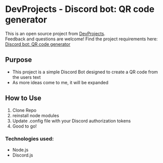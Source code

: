 # DevProjects - Discord bot: QR code generator

This is an open source project from [DevProjects](http://www.codementor.io/projects).  
Feedback and questions are welcome!
Find the project requirements here: [Discord bot: QR code generator](https://www.codementor.io/projects/tool/discord-bot-qr-code-generator-cgkm8b16qf)

## Purpose
- This project is a simple Discord Bot designed to create a QR code from the users text
- As more ideas come to me, it will be expanded

## How to Use 
1. Clone Repo
2. reinstall node modules
3. Update .config file with your Discord authorization tokens
4. Good to go!


### Technologies used:
 - Node.js
 - Discord.js
